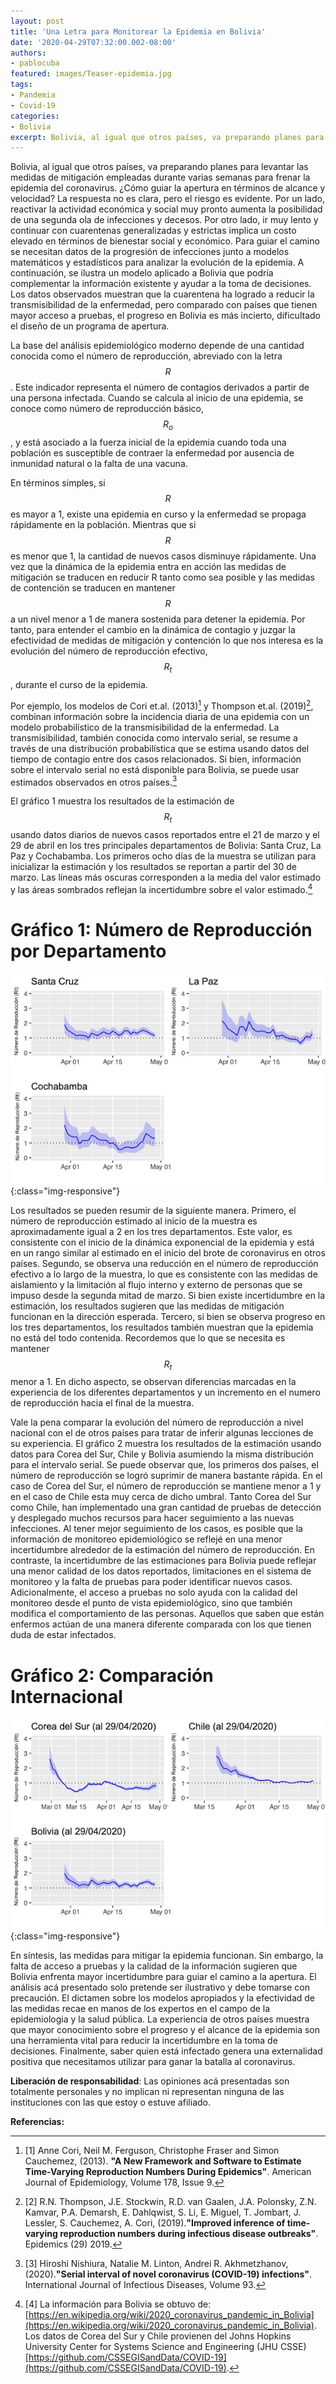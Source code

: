 ```yaml
---
layout: post
title: 'Una Letra para Monitorear la Epidemia en Bolivia'
date: '2020-04-29T07:32:00.002-08:00'
authors:
- pablocuba
featured: images/Teaser-epidemia.jpg
tags:
- Pandemia
- Covid-19
categories:
- Bolivia
excerpt: Bolivia, al igual que otros países, va preparando planes para levantar las medidas de mitigación empleadas durante varias semanas para frenar la epidemia del coronavirus. ¿Cómo guiar la apertura en términos de alcance y velocidad? La respuesta no es clara, pero el riesgo es evidente. Por un lado, reactivar la actividad económica y social muy pronto aumenta la posibilidad de una segunda ola de infecciones y decesos. Por otro lado, ir muy lento y continuar con cuarentenas generalizadas y estrictas implica un costo elevado en términos de bienestar social y económico.
---
```


Bolivia, al igual que otros países, va preparando planes para levantar las medidas de mitigación empleadas durante varias semanas para frenar la epidemia del coronavirus. ¿Cómo guiar la apertura en términos de alcance y velocidad? La respuesta no es clara, pero el riesgo es evidente. Por un lado, reactivar la actividad económica y social muy pronto aumenta la posibilidad de una segunda ola de infecciones y decesos. Por otro lado, ir muy lento y continuar con cuarentenas generalizadas y estrictas implica un costo elevado en términos de bienestar social y económico. Para guiar el camino se necesitan datos de la progresión de infecciones junto a modelos matemáticos y estadísticos para analizar la evolución de la epidemia. A continuación, se ilustra un modelo aplicado a Bolivia que podría complementar la información existente y ayudar a la toma de decisiones. Los datos observados muestran que la cuarentena ha logrado a reducir la transmisibilidad de la enfermedad, pero comparado con países que tienen mayor acceso a pruebas, el progreso en Bolivia es más incierto, dificultado el diseño de un programa de apertura. 

La base del análisis epidemiológico moderno depende de una cantidad conocida como el número de reproducción, abreviado con la letra $$R$$. Este indicador representa el número de contagios derivados a partir de una persona infectada. Cuando se calcula al inicio de una epidemia, se conoce como número de reproducción básico, $$R_o$$, y está asociado a la fuerza inicial de la epidemia cuando toda una población es susceptible de contraer la enfermedad por ausencia de inmunidad natural o la falta de una vacuna.

En términos simples, si $$R$$ es mayor a 1, existe una epidemia en curso y la enfermedad se propaga rápidamente en la población. Mientras que si $$R$$ es menor que 1, la cantidad de nuevos casos disminuye rápidamente. Una vez que la dinámica de la epidemia entra en acción las medidas de mitigación se traducen en reducir R tanto como sea posible y las medidas de contención se traducen en mantener $$R$$ a un nivel menor a 1 de manera sostenida para detener la epidemia. Por tanto, para entender el cambio en la dinámica de contagio y juzgar la efectividad de medidas de mitigación y contención lo que nos interesa es la evolución del número de reproducción efectivo, $$R_t$$, durante el curso de la epidemia.

Por ejemplo, los modelos de Cori et.al. (2013)[^1] y Thompson et.al. (2019)[^2], combinan información sobre la incidencia diaria de una epidemia con un modelo probabilístico de la transmisibilidad de la enfermedad. La transmisibilidad, también conocida como intervalo serial, se resume a través de una distribución probabilística que se estima usando datos del tiempo de contagio entre dos casos relacionados. Si bien, información sobre el intervalo serial no está disponible para Bolivia, se puede usar estimados observados en otros países.[^3]

El gráfico 1 muestra los resultados de la estimación de $$R_t$$ usando datos diarios de nuevos casos reportados entre el 21 de marzo y el 29 de abril en los tres principales departamentos de Bolivia: Santa Cruz, La Paz y Cochabamba. Los primeros ocho días de la muestra se utilizan para inicializar la estimación y los resultados se reportan a partir del 30 de marzo. Las líneas más oscuras corresponden a la media del valor estimado y las áreas sombrados reflejan la incertidumbre sobre el valor estimado.[^4]

# Gráfico 1: Número de Reproducción por Departamento
![Figura1](/assets/images/image003.jpg){:class="img-responsive"}

Los resultados se pueden resumir de la siguiente manera. Primero, el número de reproducción estimado al inicio de la muestra es aproximadamente igual a 2 en los tres departamentos. Este valor, es consistente con el inicio de la dinámica exponencial de la epidemia y está en un rango similar al estimado en el inicio del brote de coronavirus en otros países. Segundo, se observa una reducción en el número de reproducción efectivo a lo largo de la muestra, lo que es consistente con las medidas de aislamiento y la limitación al flujo interno y externo de personas que se impuso desde la segunda mitad de marzo. Si bien existe incertidumbre en la estimación, los resultados sugieren que las medidas de mitigación funcionan en la dirección esperada. Tercero, si bien se observa progreso en los tres departamentos, los resultados también muestran que la epidemia no está del todo contenida. Recordemos que lo que se necesita es mantener $$R_t$$ menor a 1. En dicho aspecto, se observan diferencias marcadas en la experiencia de los diferentes departamentos y un incremento en el numero de reproducción hacia el final de la muestra.


Vale la pena comparar la evolución del número de reproducción a nivel nacional con el de otros países para tratar de inferir algunas lecciones de su experiencia. El gráfico 2 muestra los resultados de la estimación usando datos para Corea del Sur, Chile y Bolivia asumiendo la misma distribución para el intervalo serial. Se puede observar que, los primeros dos países, el número de reproducción se logró suprimir de manera bastante rápida. En el caso de Corea del Sur, el número de reproducción se mantiene menor a 1 y en el caso de Chile esta muy cerca de dicho umbral. Tanto Corea del Sur como Chile, han implementado una gran cantidad de pruebas de detección y desplegado muchos recursos para hacer seguimiento a las nuevas infecciones. Al tener mejor seguimiento de los casos, es posible que la información de monitoreo epidemiológico se reflejé en una menor incertidumbre alrededor de la estimación del número de reproducción. En contraste, la incertidumbre de las estimaciones para Bolivia puede reflejar una menor calidad de los datos reportados, limitaciones en el sistema de monitoreo y la falta de pruebas para poder identificar nuevos casos.  Adicionalmente, el acceso a pruebas no solo ayuda con la calidad del monitoreo desde el punto de vista epidemiológico, sino que también modifica el comportamiento de las personas. Aquellos que saben que están enfermos actúan de una manera diferente comparada con los que tienen duda de estar infectados. 


# Gráfico 2: Comparación Internacional

 ![Figura2](/assets/images/image004.jpg){:class="img-responsive"}

En síntesis, las medidas para mitigar la epidemia funcionan. Sin embargo, la falta de acceso a pruebas y la calidad de la información sugieren que Bolivia enfrenta mayor incertidumbre para guiar el camino a la apertura.  El análisis acá presentado solo pretende ser ilustrativo y debe tomarse con precaución. El dictamen sobre los modelos apropiados y la efectividad de las medidas recae en manos de los expertos en el campo de la epidemiologia y la salud pública. La experiencia de otros países muestra que mayor conocimiento sobre el progreso y el alcance de la epidemia son una herramienta vital para reducir la incertidumbre en la toma de decisiones. Finalmente, saber quien está infectado genera una externalidad positiva que necesitamos utilizar para ganar la batalla al coronavirus.



__Liberación de responsabilidad__: Las opiniones acá presentadas son totalmente personales y no implican ni representan ninguna de las instituciones con las que estoy o estuve afiliado.

__Referencias:__

[^1]: [1] Anne Cori, Neil M. Ferguson, Christophe Fraser and Simon Cauchemez, (2013). __"A New Framework and Software to Estimate Time-Varying Reproduction Numbers During Epidemics"__. American Journal of Epidemiology, Volume 178, Issue 9.

[^2]: [2] R.N. Thompson, J.E. Stockwin, R.D. van Gaalen, J.A. Polonsky, Z.N. Kamvar, P.A. Demarsh, E. Dahlqwist, S. Li, E. Miguel, T. Jombart, J. Lessler, S. Cauchemez, A. Cori, (2019).__"Improved inference of time-varying reproduction numbers during infectious disease outbreaks"__. Epidemics (29) 2019.

[^3]: [3] Hiroshi Nishiura, Natalie M. Linton, Andrei R. Akhmetzhanov, (2020).__"Serial interval of novel coronavirus (COVID-19) infections"__. International Journal of Infectious Diseases, Volume 93.

[^4]: [4] La información para Bolivia se obtuvo de:[https://en.wikipedia.org/wiki/2020_coronavirus_pandemic_in_Bolivia](https://en.wikipedia.org/wiki/2020_coronavirus_pandemic_in_Bolivia). Los datos de Corea del Sur y Chile provienen del  Johns Hopkins University Center for Systems Science and Engineering (JHU CSSE) [https://github.com/CSSEGISandData/COVID-19](https://github.com/CSSEGISandData/COVID-19).
